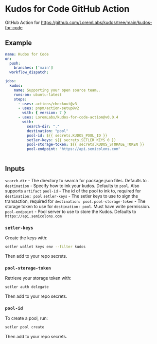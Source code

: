 # Kudos for Code GitHub Action

GitHub Action for https://github.com/LoremLabs/kudos/tree/main/kudos-for-code

## Example

```yaml
name: Kudos for Code
on:
  push:
    branches: ['main']
  workflow_dispatch:

jobs:
  kudos:
    name: Supporting your open source team..
    runs-on: ubuntu-latest
    steps:
      - uses: actions/checkout@v3
      - uses: pnpm/action-setup@v2
        with: { version: 7 }
      - uses: LoremLabs/kudos-for-code-action@v0.0.4
        with:
          search-dir: "."
          destination: "pool"
          pool-id: ${{ secrets.KUDOS_POOL_ID }}
          setler-keys: ${{ secrets.SETLER_KEYS_0 }}
          pool-storage-token: ${{ secrets.KUDOS_STORAGE_TOKEN }}
          pool-endpoint: "https://api.semicolons.com"
          
```

## Inputs

`search-dir` - The directory to search for package.json files. Defaults to `.`
`destination` - Specify how to ink your kudos. Defaults to `pool`. Also supports `artifact`
`pool-id` - The id of the pool to ink to, required for `destination: pool`
`setler-keys` - The setler keys to use to sign the transaction, required for `destination: pool`. 
`pool-storage-token` - The storage token to use for `destination: pool`. Must have write permission.
`pool-endpoint` - Pool server to use to store the Kudos. Defaults to `https://api.semicolons.com`

### `setler-keys`

Create the keys with:

```bash
setler wallet keys env --filter kudos
```

Then add to your repo secrets.

### `pool-storage-token`

Retrieve your storage token with:

```bash
setler auth delegate
```

Then add to your repo secrets.

### `pool-id`

To create a pool, run:

```bash
setler pool create
```

Then add to your repo secrets.

